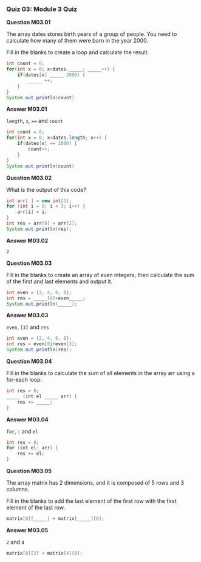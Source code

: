 ### Quiz 03: Module 3 Quiz

**Question M03.01**

The array dates stores birth years of a group of people. You need to calculate how many of them were born in the year 2000. 

Fill in the blanks to create a loop and calculate the result.

```java
int count = 0;
for(int x = 0; x<dates._____; _____++) {
	if(dates[x] _____ 2000) {
		_____ ++;
	}
} 
System.out.println(count)
```

**Answer M03.01**

`length`, `x`, `==` and `count`

```java
int count = 0;
for(int x = 0; x<dates.length; x++) {
	if(dates[x] == 2000) {
		count++;
	}
} 
System.out.println(count)
```

**Question M03.02**

What is the output of this code?

```java
int arr[ ] = new int[3];
for (int i = 0; i < 3; i++) {
	arr[i] = i;
} 
int res = arr[0] + arr[2];
System.out.println(res);
```

**Answer M03.02**

`2`

**Question M03.03**

Fill in the blanks to create an array of even integers, then calculate the sum of the first and last elements and output it.

```java
int even = {2, 4, 6, 8};
int res = _____[0]+even_____;
System.out.println(_____);
```

**Answer M03.03**

`even`, `[3]` and `res`

```java
int even = {2, 4, 6, 8};
int res = even[0]+even[3];
System.out.println(res);
```

**Question M03.04**

Fill in the blanks to calculate the sum of all elements in the array arr using a for-each loop:

```java
int res = 0;
_____ (int el _____ arr) {
	res += _____;
}
```

**Answer M03.04**

`for`, `:` and `el`

```java
int res = 0;
for (int el: arr) {
	res += el;
}
```

**Question M03.05**

The array matrix has 2 dimensions, and it is composed of 5 rows and 3 columns.

Fill in the blanks to add the last element of the first row with the first element of the last row.

```java
matrix[0][_____] + matrix[_____][0];
```

**Answer M03.05**

`2` and `4`

```java
matrix[0][2] + matrix[4][0];
```
